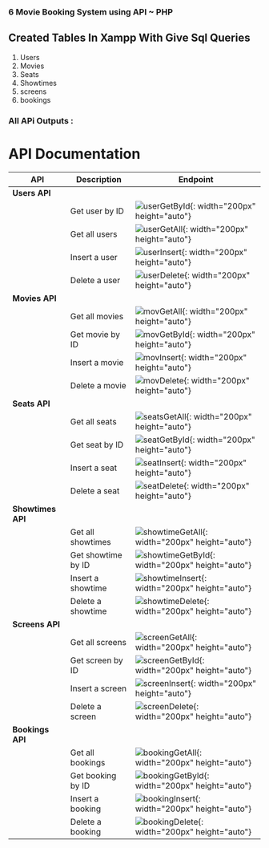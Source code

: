 ### 6 Movie Booking System using API ~ PHP


## Created Tables In Xampp With Give Sql Queries
1. Users
2. Movies
3. Seats
4. Showtimes
5. screens
6. bookings

### All APi Outputs :

# API Documentation

| API          | Description           | Endpoint                                                |
|--------------|-----------------------|---------------------------------------------------------|
| **Users API**|                       |                                                         |
|              | Get user by ID        | ![userGetById](https://github.com/ManavRamani/php_api/assets/104958217/e11f5aeb-2701-467e-96ad-742c39764c1f){: width="200px" height="auto"} |
|              | Get all users         | ![userGetAll](https://github.com/ManavRamani/php_api/assets/104958217/eaa54ea4-afc9-4e5f-a174-4f99d2b4ca58){: width="200px" height="auto"} |
|              | Insert a user         | ![userInsert](https://github.com/ManavRamani/php_api/assets/104958217/14a84288-85ef-491e-a154-cd8fadfabaeb){: width="200px" height="auto"} |
|              | Delete a user         | ![userDelete](https://github.com/ManavRamani/php_api/assets/104958217/dc7c3eca-d51d-431b-ab6b-65b1fe017eaf){: width="200px" height="auto"} |
| **Movies API**|                      |                                                          |
|              | Get all movies        | ![movGetAll](https://github.com/ManavRamani/php_api/assets/104958217/0af13b40-87a0-4f07-975c-f540c9197977){: width="200px" height="auto"} |
|              | Get movie by ID       | ![movGetById](https://github.com/ManavRamani/php_api/assets/104958217/6272b128-f53d-4788-8115-b8980227c42f){: width="200px" height="auto"} |
|              | Insert a movie        | ![movInsert](https://github.com/ManavRamani/php_api/assets/104958217/9a488e0f-525c-41bf-8088-d949064ef3fc){: width="200px" height="auto"} |
|              | Delete a movie        | ![movDelete](https://github.com/ManavRamani/php_api/assets/104958217/154d25c5-1c97-40bb-b464-d903b66a5dfb){: width="200px" height="auto"} |
| **Seats API**|                       |                                                          |
|              | Get all seats         | ![seatsGetAll](https://github.com/ManavRamani/php_api/assets/104958217/ff4e8d90-e822-491a-ab9d-4dba9b068804){: width="200px" height="auto"} |
|              | Get seat by ID        | ![seatGetById](https://github.com/ManavRamani/php_api/assets/104958217/1b72fcd5-0352-40b0-8550-b1f07e07f349){: width="200px" height="auto"} |
|              | Insert a seat         | ![seatInsert](https://github.com/ManavRamani/php_api/assets/104958217/89697b33-bf53-4247-8440-9a37d1a90598){: width="200px" height="auto"} |
|              | Delete a seat         | ![seatDelete](https://github.com/ManavRamani/php_api/assets/104958217/7e723dff-2c49-4f9d-a0dc-420991384809){: width="200px" height="auto"} |
| **Showtimes API**|                   |                                                          |
|              | Get all showtimes     | ![showtimeGetAll](https://github.com/ManavRamani/php_api/assets/104958217/e8749a20-dc31-40a8-887a-5e4e36aaa839){: width="200px" height="auto"} |
|              | Get showtime by ID    | ![showtimeGetById](https://github.com/ManavRamani/php_api/assets/104958217/8ec13d0b-7539-44bd-a468-19e8b434993f){: width="200px" height="auto"} |
|              | Insert a showtime     | ![showtimeInsert](https://github.com/ManavRamani/php_api/assets/104958217/82907fe3-7ea2-4b03-820d-7eb2bde80f5c){: width="200px" height="auto"} |
|              | Delete a showtime     | ![showtimeDelete](https://github.com/ManavRamani/php_api/assets/104958217/a3c0736d-d918-44b6-b7f0-575a8f4ab672){: width="200px" height="auto"} |
| **Screens API**|                     |                                                          |
|              | Get all screens       | ![screenGetAll](https://github.com/ManavRamani/php_api/assets/104958217/4f86f5c6-868d-45b0-b76a-9a6740e88051){: width="200px" height="auto"} |
|              | Get screen by ID      | ![screenGetById](https://github.com/ManavRamani/php_api/assets/104958217/06ea8928-df54-40e5-a139-138c81b14ca3){: width="200px" height="auto"} |
|              | Insert a screen       | ![screenInsert](https://github.com/ManavRamani/php_api/assets/104958217/246bef4f-be28-4fb4-a475-6aed4b90d13c){: width="200px" height="auto"} |
|              | Delete a screen       | ![screenDelete](https://github.com/ManavRamani/php_api/assets/104958217/1caa69d4-bed6-4770-96dd-676811dfa28e){: width="200px" height="auto"} |
| **Bookings API**|                    |                                                          |
|              | Get all bookings      | ![bookingGetAll](https://github.com/ManavRamani/php_api/assets/104958217/b47a5633-fc81-4c9c-8741-78c4e5241cbd){: width="200px" height="auto"} |
|              | Get booking by ID     | ![bookingGetById](https://github.com/ManavRamani/php_api/assets/104958217/ec94a28b-4e42-4d8d-b9e8-27c065820bdc){: width="200px" height="auto"} |
|              | Insert a booking      | ![bookingInsert](https://github.com/ManavRamani/php_api/assets/104958217/b7f3f430-afbd-41fa-ae1d-3bc9ed780a8f){: width="200px" height="auto"} |
|              | Delete a booking      | ![bookingDelete](https://github.com/ManavRamani/php_api/assets/104958217/f083b8df-7fcd-4ede-aafb-272431a94ded){: width="200px" height="auto"} |


